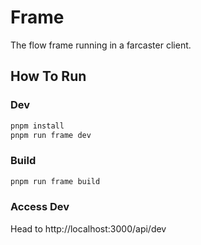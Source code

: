 # Frame

The flow frame running in a farcaster client.

## How To Run

### Dev

```sh
pnpm install
pnpm run frame dev
```

### Build

```sh
pnpm run frame build
```

### Access Dev

Head to http://localhost:3000/api/dev
